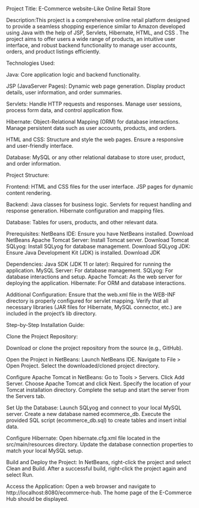 Project Title: E-Commerce website-Like Online Retail Store

Description:This project is a comprehensive online retail platform designed to provide a seamless shopping experience similar to Amazon developed using Java with the help of JSP, Servlets, Hibernate, HTML, and CSS . The project aims to offer users a wide range of products, an intuitive user interface, and robust backend functionality to manage user accounts, orders, and product listings efficiently.

Technologies Used:

Java:
Core application logic and backend functionality.

JSP (JavaServer Pages):
Dynamic web page generation.
Display product details, user information, and order summaries.

Servlets:
Handle HTTP requests and responses.
Manage user sessions, process form data, and control application flow.

Hibernate:
Object-Relational Mapping (ORM) for database interactions.
Manage persistent data such as user accounts, products, and orders.

HTML and CSS:
Structure and style the web pages.
Ensure a responsive and user-friendly interface.

Database:
MySQL or any other relational database to store user, product, and order information.

Project Structure:

Frontend:
HTML and CSS files for the user interface.
JSP pages for dynamic content rendering.

Backend:
Java classes for business logic.
Servlets for request handling and response generation.
Hibernate configuration and mapping files.

Database:
Tables for users, products, and other relevant data.

Prerequisites:
NetBeans IDE: Ensure you have NetBeans installed. Download NetBeans
Apache Tomcat Server: Install Tomcat server. Download Tomcat
SQLyog: Install SQLyog for database management. Download SQLyog
JDK: Ensure Java Development Kit (JDK) is installed. Download JDK

Dependencies:
Java SDK (JDK 11 or later): Required for running the application.
MySQL Server: For database management.
SQLyog: For database interactions and setup.
Apache Tomcat: As the web server for deploying the application.
Hibernate: For ORM and database interactions.

Additional Configuration:
Ensure that the web.xml file in the WEB-INF directory is properly configured for servlet mapping.
Verify that all necessary libraries (JAR files for Hibernate, MySQL connector, etc.) are included in the project’s lib directory.

Step-by-Step Installation Guide:

Clone the Project Repository:

Download or clone the project repository from the source (e.g., GitHub).

Open the Project in NetBeans:
Launch NetBeans IDE.
Navigate to File > Open Project.
Select the downloaded/cloned project directory.

Configure Apache Tomcat in NetBeans:
Go to Tools > Servers.
Click Add Server.
Choose Apache Tomcat and click Next.
Specify the location of your Tomcat installation directory.
Complete the setup and start the server from the Servers tab.

Set Up the Database:
Launch SQLyog and connect to your local MySQL server.
Create a new database named ecommerce_db.
Execute the provided SQL script (ecommerce_db.sql) to create tables and insert initial data.

Configure Hibernate:
Open hibernate.cfg.xml file located in the src/main/resources directory.
Update the database connection properties to match your local MySQL setup.

Build and Deploy the Project:
In NetBeans, right-click the project and select Clean and Build.
After a successful build, right-click the project again and select Run.

Access the Application:
Open a web browser and navigate to http://localhost:8080/ecommerce-hub.
The home page of the E-Commerce Hub should be displayed.
